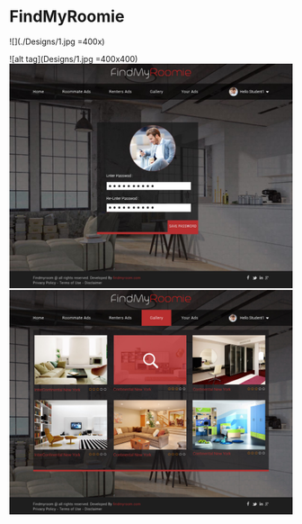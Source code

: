 # FindMyRoomie
![](./Designs/1.jpg =400x)

![alt tag](Designs/1.jpg =400x400)
![alt tag](Designs/2.jpg)
![alt tag](Designs/3.jpg)
